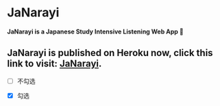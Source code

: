 # JaNarayi
**JaNarayi is a Japanese Study Intensive Listening Web App :blue_book:** <br>
## JaNarayi is published on Heroku now, click this link to visit: [JaNarayi](https://janarayi.herokuapp.com/).
- [ ] 不勾选
- [x] 勾选

